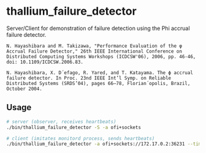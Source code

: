 # thallium_failure_detector
Server/Client for demonstration of failure detection using the Phi accrual failure detector.
```
N. Hayashibara and M. Takizawa, "Performance Evaluation of the φ Accrual Failure Detector," 26th IEEE International Conference on Distributed Computing Systems Workshops (ICDCSW'06), 2006, pp. 46-46, doi: 10.1109/ICDCSW.2006.83.

N. Hayashibara, X. D´efago, R. Yared, and T. Katayama. The ϕ accrual failure detector. In Proc. 23nd IEEE Int’l Symp. on Reliable Distributed Systems (SRDS’04), pages 66–78, Florian´opolis, Brazil, October 2004.
```

## Usage
```bash
# server (observer, receives heartbeats)
./bin/thallium_failure_detector -S -a ofi+sockets

# client (imitates monitord process, sends heartbeats)
./bin/thallium_failure_detector -a ofi+sockets://172.17.0.2:36231 --times 100000000
```
